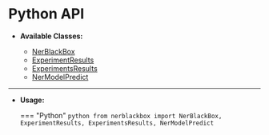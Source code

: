# Python API

- **Available Classes:**

    * [NerBlackBox](../nerblackbox)
    * [ExperimentResults](../experiment_results)
    * [ExperimentsResults](../experiments_results)
    * [NerModelPredict](../ner_model_predict)


----------
- **Usage:**

    === "Python"
        ``` python
        from nerblackbox import NerBlackBox, ExperimentResults, ExperimentsResults, NerModelPredict
        ```

